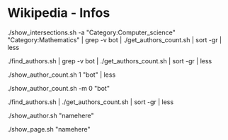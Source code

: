 Wikipedia - Infos
=================

./show_intersections.sh -a "Category:Computer_science" "Category:Mathematics" | grep -v bot | ./get_authors_count.sh | sort -gr | less

./find_authors.sh | grep -v bot | ./get_authors_count.sh | sort -gr | less

./show_author_count.sh 1 "bot" | less

./show_author_count.sh -m 0 "bot"

./find_authors.sh | ./get_authors_count.sh | sort -gr | less

./show_author.sh "namehere"

./show_page.sh "namehere"
